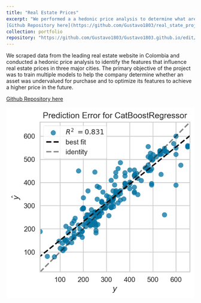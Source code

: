 ```yaml
---
title: "Real Estate Prices"
excerpt: "We performed a a hedonic price analysis to determine what are the features that drive real estate prices in three major cities in Colombia
[Github Repository here](https://github.com/Gustavo1803/real_state_project.git) ![nola](/images/real_state_map.png)"
collection: portfolio
repository: "https://github.com/Gustavo1803/Gustavo1803.github.io/edit/master/_portfolio/portfolio-1.md"
---
```


We scraped data from the leading real estate website in Colombia and conducted a hedonic price analysis to identify the features that influence real estate prices in three major cities. The primary objective of the project was to train multiple models to help the company determine whether an asset was undervalued for purchase and to optimize its features to achieve a higher price in the future.

[Github Repository here](https://github.com/Gustavo1803/real_state_project.git)

![nola](/images/pred_real_state.png)
